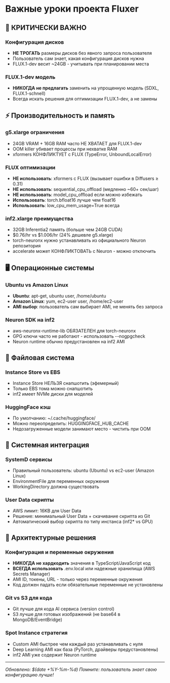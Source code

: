 # Важные уроки проекта Fluxer

## 🚨 КРИТИЧЕСКИ ВАЖНО

### Конфигурация дисков
- **НЕ ТРОГАТЬ** размеры дисков без явного запроса пользователя
- Пользователь сам знает, какая конфигурация дисков нужна
- FLUX.1-dev весит ~24GB - учитывать при планировании места

### FLUX.1-dev модель
- **НИКОГДА не предлагать** заменить на упрощенную модель (SDXL, FLUX.1-schnell)
- Всегда искать решения для оптимизации FLUX.1-dev, а не замены

## ⚡ Производительность и память

### g5.xlarge ограничения
- 24GB VRAM + 16GB RAM часто НЕ ХВАТАЕТ для FLUX.1-dev
- OOM killer убивает процессы при нехватке RAM
- xformers КОНФЛИКТУЕТ с FLUX (TypeError, UnboundLocalError)

### FLUX оптимизации
- **НЕ использовать**: xformers с FLUX (вызывает ошибки в Diffusers ≥ 0.31)
- **НЕ использовать**: sequential_cpu_offload (медленно ~60+ сек/шаг) 
- **НЕ использовать**: model_cpu_offload если можно избежать
- **Использовать**: torch.bfloat16 лучше чем float16
- **Использовать**: low_cpu_mem_usage=True всегда

### inf2.xlarge преимущества
- 32GB Inferentia2 память (больше чем 24GB CUDA)
- $0.76/hr vs $1.006/hr (24% дешевле g5.xlarge)
- torch-neuronx нужно устанавливать из официального Neuron репозитория
- accelerate может КОНФЛИКТОВАТЬ с Neuron - можно отключить

## 🖥️ Операционные системы

### Ubuntu vs Amazon Linux
- **Ubuntu**: apt-get, ubuntu user, /home/ubuntu
- **Amazon Linux**: yum, ec2-user user, /home/ec2-user  
- **AMI выбор**: пользователь сам выбирает AMI, не менять без запроса

### Neuron SDK на inf2
- aws-neuronx-runtime-lib ОБЯЗАТЕЛЕН для torch-neuronx
- GPG ключи часто не работают - использовать --nogpgcheck
- Neuron runtime обычно предустановлен на inf2 AMI

## 📁 Файловая система

### Instance Store vs EBS
- Instance Store НЕЛЬЗЯ снапшотить (эфемерный)
- Только EBS тома можно снапшотить
- inf2 имеет NVMe диски для моделей

### HuggingFace кэш
- По умолчанию: ~/.cache/huggingface/
- Можно переопределить: HUGGINGFACE_HUB_CACHE
- Недозагруженные модели занимают место - чистить при OOM

## 🔧 Системная интеграция

### SystemD сервисы
- Правильный пользователь: ubuntu (Ubuntu) vs ec2-user (Amazon Linux)
- EnvironmentFile для переменных окружения
- WorkingDirectory должна существовать

### User Data скрипты
- AWS лимит: 16KB для User Data
- Решение: минимальный User Data + скачивание скрипта из Git
- Автоматический выбор скрипта по типу инстанса (inf2* vs GPU)

## 📝 Архитектурные решения

### Конфигурация и переменные окружения
- **НИКОГДА не хардкодить** значения в TypeScript/JavaScript код
- **ВСЕГДА использовать** .env.local или надежные хранилища (AWS Secrets Manager)
- AMI ID, токены, URL - только через переменные окружения
- Код должен падать если обязательные переменные не установлены

### Git vs S3 для кода
- Git лучше для кода AI сервиса (version control)
- S3 лучше для готовых изображений (не base64 в MongoDB/EventBridge)

### Spot Instance стратегия
- Custom AMI быстрее чем каждый раз устанавливать с нуля
- Deep Learning AMI как база (PyTorch, драйверы предустановлены)
- inf2 AMI уже содержит Neuron runtime

---
*Обновлено: $(date +%Y-%m-%d)*
*Помните: пользователь знает свою конфигурацию лучше!*